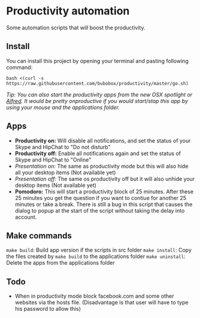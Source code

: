 Productivity automation
=======================

Some automation scripts that will boost the productivity.

Install
-------
You can install this project by opening your terminal and pasting following command:

	bash <(curl -s https://raw.githubusercontent.com/bubobox/productivity/master/go.sh)

_Tip: You can also start the productivity apps from the new OSX spotlight or [Alfred](http://www.alfredapp.com/). It would be pretty onproductive if you would start/stop this app by using your mouse and the applications folder._

Apps
----
* __Productivity on:__ Will disable all notifications, and set the status of your Skype and HipChat to "Do not disturb"
* __Productivity off:__ Enable all notifications again and set the status of Skype and HipChat to "Online"
* _Presentation on:_ The same as productivity mode but this will also hide all your desktop items (Not available yet)
* _Presentation off:_ The same os productivity off but it will also unhide your desktop items (Not available yet)
* __Pomodoro:__ This will start a productivity block of 25 minutes. After these 25 minutes you get the question if you want to contiue for another 25 minutes or take a break. There is still a bug in this script that causes the dialog to popup at the start of the script without taking the delay into account.

Make commands
-------------

`make build`: Build app version if the scripts in src folder
`make install`: Copy the files created by `make build` to the applications folder
`make uninstall`: Delete the apps from the applications folder

Todo
----
* When in productivity mode block facebook.com and some other websites via the hosts file. (Disadvantage is that user will have to type his password to allow this)